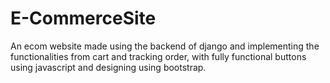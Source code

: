 # E-CommerceSite
An ecom website made using the backend of django and implementing the functionalities from cart and tracking order, with fully functional buttons using javascript and designing using bootstrap.
